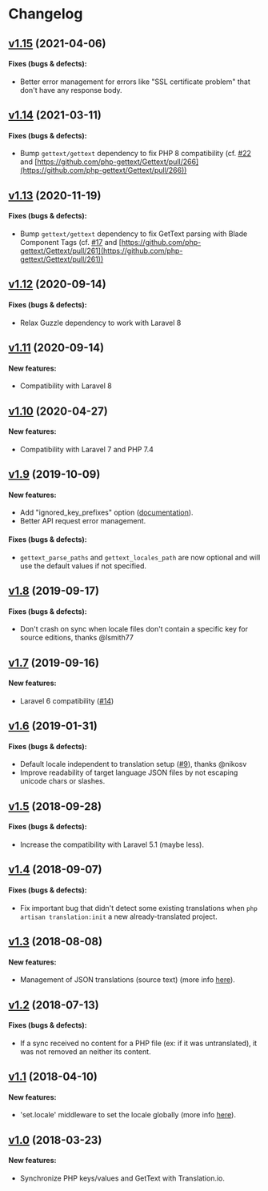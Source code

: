 # Changelog

## [v1.15](https://github.com/translation/laravel/releases/tag/v1.15) (2021-04-06)

#### Fixes (bugs & defects):

 * Better error management for errors like "SSL certificate problem" that don't have any response body.

## [v1.14](https://github.com/translation/laravel/releases/tag/v1.14) (2021-03-11)

#### Fixes (bugs & defects):

 * Bump `gettext/gettext` dependency to fix PHP 8 compatibility (cf. [#22](https://github.com/translation/laravel/issues/22) and [https://github.com/php-gettext/Gettext/pull/266](https://github.com/php-gettext/Gettext/pull/266))

## [v1.13](https://github.com/translation/laravel/releases/tag/v1.13) (2020-11-19)

#### Fixes (bugs & defects):

 * Bump `gettext/gettext` dependency to fix GetText parsing with Blade Component Tags (cf. [#17](https://github.com/translation/laravel/issues/17) and [https://github.com/php-gettext/Gettext/pull/261](https://github.com/php-gettext/Gettext/pull/261))

## [v1.12](https://github.com/translation/laravel/releases/tag/v1.12) (2020-09-14)

#### Fixes (bugs & defects):

 * Relax Guzzle dependency to work with Laravel 8

## [v1.11](https://github.com/translation/laravel/releases/tag/v1.11) (2020-09-14)

#### New features:

 * Compatibility with Laravel 8

## [v1.10](https://github.com/translation/laravel/releases/tag/v1.10) (2020-04-27)

#### New features:

 * Compatibility with Laravel 7 and PHP 7.4

## [v1.9](https://github.com/translation/laravel/releases/tag/v1.9) (2019-10-09)

#### New features:

 * Add "ignored_key_prefixes" option ([documentation](https://github.com/translation/laravel#ignored-php-keys)).
 * Better API request error management.

#### Fixes (bugs & defects):

 * `gettext_parse_paths` and `gettext_locales_path` are now optional and will use the default values if not specified.

## [v1.8](https://github.com/translation/laravel/releases/tag/v1.8) (2019-09-17)

#### Fixes (bugs & defects):

* Don't crash on sync when locale files don't contain a specific key for source editions, thanks @lsmith77

## [v1.7](https://github.com/translation/laravel/releases/tag/v1.7) (2019-09-16)

#### New features:

* Laravel 6 compatibility ([#14](https://github.com/translation/laravel/pull/14))

## [v1.6](https://github.com/translation/laravel/releases/tag/v1.6) (2019-01-31)

#### Fixes (bugs & defects):

  * Default locale independent to translation setup ([#9](https://github.com/translation/laravel/pull/9)), thanks @nikosv
  * Improve readability of target language JSON files by not escaping unicode chars or slashes.

## [v1.5](https://github.com/translation/laravel/releases/tag/v1.5) (2018-09-28)

#### Fixes (bugs & defects):

  * Increase the compatibility with Laravel 5.1 (maybe less).

## [v1.4](https://github.com/translation/laravel/releases/tag/v1.4) (2018-09-07)

#### Fixes (bugs & defects):

  * Fix important bug that didn't detect some existing translations when `php artisan translation:init` a new already-translated project.

## [v1.3](https://github.com/translation/laravel/releases/tag/v1.3) (2018-08-08)

#### New features:

  * Management of JSON translations (source text) (more info [here](https://github.com/translation/laravel#laravel-localization-json-source-text)).

## [v1.2](https://github.com/translation/laravel/releases/tag/v1.2) (2018-07-13)

#### Fixes (bugs & defects):

  * If a sync received no content for a PHP file (ex: if it was untranslated), it was not removed an neither its content.

## [v1.1](https://github.com/translation/laravel/releases/tag/v1.1) (2018-04-10)

#### New features:

  * 'set.locale' middleware to set the locale globally (more info [here](https://github.com/translation/laravel#globally)).

## [v1.0](https://github.com/translation/laravel/releases/tag/v1.0) (2018-03-23)

#### New features:

  * Synchronize PHP keys/values and GetText with Translation.io.
